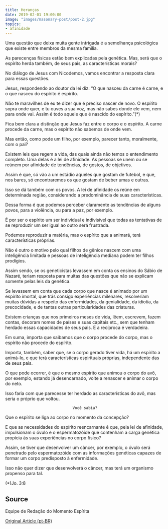 ```yaml
---
title: Heranças
date: 2019-02-01 19:00:00
image: "images/masonary-post/post-2.jpg"
topics: 
- afinidade
---
```



Uma questão que deixa muita gente intrigada é a semelhança psicológica que
existe entre membros da mesma família.

As parecenças físicas estão bem explicadas pela genética. Mas, será que o
espírito herda também, de seus pais, as características morais?

No diálogo de Jesus com Nicodemos, vamos encontrar a resposta clara para essas
questões.

Jesus, respondendo ao doutor da lei diz: “O que nasceu da carne é carne, e o
que nasceu do espírito é espírito.

Não te maravilhes de eu te dizer que é preciso nascer de novo. O espírito sopra
onde quer, e tu ouves a sua voz, mas não sabes donde ele vem, nem para onde
vai. Assim é todo aquele que é nascido do espírito.”(*)

Fica bem clara a distinção que Jesus faz entre o corpo e o espírito. A carne
procede da carne, mas o espírito não sabemos de onde vem.

Mas então, como pode um filho, por exemplo, parecer tanto, moralmente, com o
pai?

Existem leis que regem a vida, das quais ainda não temos o entendimento
completo. Uma delas é a lei de afinidade. As pessoas se unem ou se reúnem por
afinidade de tendências, de gostos, de objetivos.

Assim é que, só vão a um estádio aqueles que gostam de futebol, e que, nos
bares, só encontraremos os que gostam de beber umas e outras.

Isso se dá também com os povos. A lei de afinidade os reúne em determinada
região, considerando a predominância de suas características.

Dessa forma é que podemos perceber claramente as tendências de alguns povos,
para a violência, ou para a paz, por exemplo.

É por ser o espírito um ser individual e indivisível que todas as tentativas de
se reproduzir um ser igual ao outro será frustrada.

Podemos reproduzir a matéria, mas o espírito que a animará, terá
características próprias.

Não é outro o motivo pelo qual filhos de gênios nascem com uma inteligência
limitada e pessoas de inteligência mediana podem ter filhos prodígios.

Assim sendo, se os geneticistas levassem em conta os ensinos do Sábio de
Nazaré, teriam resposta para muitas das questões que não se explicam somente
pelas leis da genética.

Se levassem em conta que cada corpo que nasce é animado por um espírito
imortal, que trás consigo experiências milenares, resolveriam muitas dúvidas a
respeito das enfermidades, da genialidade, da idiotia, da precocidade, e de
tantas outras particularidades das criaturas.

Existem crianças que nos primeiros meses de vida, lêem, escrevem, fazem contas,
decoram nomes de países e suas capitais etc., sem que tenham herdado essas
capacidades de seus pais. E a recíproca é verdadeira.

Em suma, importa que saibamos que o corpo procede do corpo, mas o espírito não
procede do espírito.

Importa, também, saber que, se o corpo gerado tiver vida, há um espírito a
animá-lo, e que terá características espirituais próprias, independente das de
seus pais.

O que pode ocorrer, é que o mesmo espírito que animou o corpo do avô, por
exemplo, estando já desencarnado, volte a renascer e animar o corpo do neto.

Isso faria com que parecesse ter herdado as características do avô, mas seria o
próprio que voltou.

                                  Você sabia?

Que o espírito se liga ao corpo no momento da concepção?

E que as necessidades do espírito reencarnante é que, pela lei de afinidade,
impulsionam o óvulo e o espermatozóide que contenham a carga genética propícia
às suas experiências no corpo físico?

Assim, se tiver que desenvolver um câncer, por exemplo, o óvulo será penetrado
pelo espermatozóide com as informações genéticas capazes de formar um corpo
predisposto à enfermidade.

Isso não quer dizer que desenvolverá o câncer, mas terá um organismo propenso
para tal.

(*)Jo. 3:8

## Source
Equipe de Redação do Momento Espírita

[Original Article (pt-BR)](http://momento.com.br/pt/ler_texto.php?id=1380)
